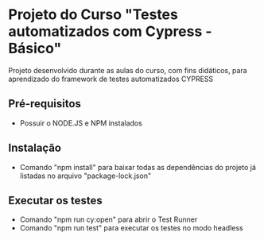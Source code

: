 # Projeto do Curso "Testes automatizados com Cypress - Básico"

Projeto desenvolvido durante as aulas do curso, com fins didáticos, para aprendizado do framework de testes automatizados CYPRESS

## Pré-requisitos

- Possuir o NODE.JS e NPM instalados

## Instalação

- Comando "npm install" para baixar todas as dependências do projeto já listadas no arquivo "package-lock.json"

## Executar os testes

- Comando "npm run cy:open" para abrir o Test Runner
- Comando "npm run test" para executar os testes no modo headless  